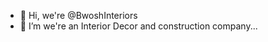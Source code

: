 - 👋 Hi, we're @BwoshInteriors
- 👀 I’m  we're an Interior Decor and construction company... 

<!---
BwoshInteriors/BwoshInteriors is a ✨ special ✨ repository because its `README.md` (this file) appears on your GitHub profile.
You can click the Preview link to take a look at your changes.
--->
